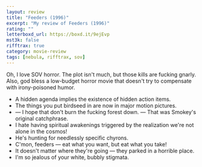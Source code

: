 ```yaml
---
layout: review
title: "Feeders (1996)"
excerpt: "My review of Feeders (1996)"
rating: ""
letterboxd_url: https://boxd.it/9ejEvp
mst3k: false
rifftrax: true
category: movie-review
tags: [nebula, rifftrax, sov]
---
```


Oh, I love SOV horror. The plot isn't much, but those kills are fucking gnarly. Also, god bless a low-budget horror movie that doesn't try to compensate with irony-poisoned humor.

- A hidden agenda implies the existence of hidden action items.
- The things you put birdseed in are now in major motion pictures.
- — I hope that don't burn the fucking forest down. — That was Smokey's original catchphrase.
- I hate having spiritual awakenings triggered by the realization we're not alone in the cosmos!
- He's hunting for needlessly specific chyrons.
- C'mon, feeders — eat what you want, but eat what you take!
- It doesn't matter where they're going — they parked in a horrible place.
- I'm so jealous of your white, bubbly stigmata.
